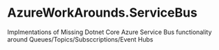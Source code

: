 # AzureWorkArounds.ServiceBus
Implmentations of Missing Dotnet Core Azure Service Bus functionality around Queues/Topics/Subsccriptions/Event Hubs
